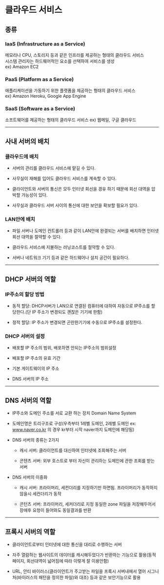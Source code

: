 # 클라우드 서비스

## 종류

### IaaS (Infrastructure as a Service)

메모리나 CPU, 스토리지 등과 같은 인프라를 제공하는 형태의 클라우드 서비스  
시스템 관리자는 하드웨어적인 요소를 선택하여 서비스를 생성  
ex) Amazon EC2

### PaaS (Platform as a Service)

애플리케이션을 가동하기 위한 플랫폼을 제공하는 형태의 클라우드 서비스  
ex) Amazon Heroku, Google App Engine

### SaaS (Software as a Service)

소프트웨어를 제공하는 형태의 클라우드 서비스
ex) 웹메일, 구글 클라우드

---

## 사내 서버의 배치

### 클라우드에 배치

- 서버의 관리를 클라우드 서비스에 맡길 수 있다.

- 사무실이 재해를 입어도 클라우드 서비스를 계속할 수 있다.

- 클라이언트와 서버의 통신은 모두 인터넷 회선을 경유 하기 때문에 회선 대역을 압박할 가능성이 있다.

- 사무실과 클라우드 서버 사이의 통신에 대한 보안을 확보할 필요가 있다.

### LAN안에 배치

- 파일 서버나 도메인 컨트롤러 등과 같이 LAN안에 완결되는 서버를 배치하면 인터넷 회선 대역을 절약할 수 있다.

- 클라우드 서비스에 지불하는 러닝코스트를 절약할 수 있다.

- 서버나 네트워크 기기 등과 같은 하드웨어나 설치 공간이 필요하다.

---

## DHCP 서버의 역할

### IP주소의 할당 방법

- 동적 할당: DHCP서버가 LAN으로 연결된 컴퓨터에 대하여 자동으로 IP주소를 할당한다.(단 IP 주소가 변경되도 괜찮은 기기에 한함)

- 정적 할당: IP 주소가 변경되면 곤란한기기에 수동으로 IP주소를 설정한다.

### DHCP 서버의 설정

- 배포할 IP 주소의 범위, 배포하면 안되는 IP주소의 범위설정

- 배포할 IP 주소의 유효 기간

- 기본 게이트웨이의 IP 주소

- DNS 서버의 IP 주소

---

## DNS 서버의 역할

- IP주소와 도메인 주소를 서로 교환 하는 장치 Domain Name System

- 도메인명은 트리구조로 구성(우측부터 1레벨 도메인, 2레벨 도메인 ex: www.naver.co.kr 의 경우 kr부터 시작 naver까지 도메인에 해당됨)

- DNS 서버의 종류는 2가지

  - 캐시 서버: 클라이언트를 대신하여 인터넷에 조회해주는 서버

  - 콘텐츠 서버: 외부 호스트로 부터 자신이 관리하는 도메인에 관한 조회를 받는 서버

- DNS 서버의 이중화

  - 캐시 서버: 프라이머리, 세컨더리를 지정하기만 하면됨. 프라이머리가 동작하지 않을시 세컨더리가 동작

  - 콘턴츠 서버: 프라이머리, 세커더리로 지정 동일한 zone 파일을 저장해두어서 장애후 요청이 들어와도 동일결과를 반환

---

## 프록시 서버의 역할

- 클라이언트로부터 인터넷에 대한 통신을 대리로 수행하는 서버

- 자주 열람하는 웹사이트의 데이터를 캐시해두었다가 반환하는 기능으로 활용(동적페이지, 회선대역이 넓어짐에 따라 이렇게 잘 이용안함)

- URL, 안티 바이러스(클라이언트가 주고받는 파일을 프록시 서버내에서 열어 시그니처(바이러스의 패턴을 정의한 파일)와 대조) 등과 같은 보안기능으로 활용
